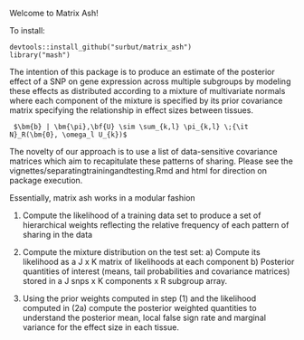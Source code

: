 Welcome to Matrix Ash!


To install:

```
devtools::install_github("surbut/matrix_ash")
library("mash")

```

The intention of this package is to produce an estimate of the posterior effect of a SNP on gene expression across multiple subgroups by modeling these effects as distributed according to a mixture of multivariate normals where each component of the mixture is specified by its prior covariance matrix specifying the relationship in effect sizes between tissues. 
 

```
 $\bm{b} | \bm{\pi},\bf{U} \sim \sum_{k,l} \pi_{k,l} \;{\it N}_R(\bm{0}, \omega_l U_{k})$
```


The novelty of our approach is to use a list of data-sensitive covariance matrices which aim to recapitulate these patterns of sharing. Please see the vignettes/separatingtrainingandtesting.Rmd and html for direction on package execution.

Essentially, matrix ash works in a modular fashion 

1) Compute the likelihood of a training data set to produce a set of hierarchical weights reflecting the relative frequency of each pattern of sharing in the data

2) Compute the mixture distribution on the test set:
   a)  Compute its likelihood as a J x K matrix of likelihoods at each component
   b) Posterior quantities of interest (means, tail probabilities and covariance matrices) stored in a J snps x K components x R subgroup array.

3) Using the prior weights computed in step (1) and the  likelihood computed in (2a) compute the posterior weighted quantities to understand the posterior mean, local false sign rate and marginal variance for the effect size in each tissue.
